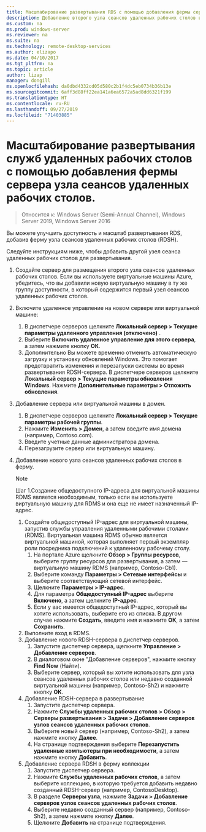 ```yaml
---
title: Масштабирование развертывания RDS с помощью добавления фермы сервера узла сеансов удаленных рабочих столов
description: Добавление второго узла сеансов удаленных рабочих столов в среду служб удаленных рабочих столов (RDS).
ms.custom: na
ms.prod: windows-server
ms.reviewer: na
ms.suite: na
ms.technology: remote-desktop-services
ms.author: elizapo
ms.date: 04/10/2017
ms.tgt_pltfrm: na
ms.topic: article
author: lizap
manager: dongill
ms.openlocfilehash: da0dbd4332cd05d580c2b1f4dc5eb0734b36b13e
ms.sourcegitcommit: 6aff3d88ff22ea141a6ea6572a5ad8dd6321f199
ms.translationtype: HT
ms.contentlocale: ru-RU
ms.lasthandoff: 09/27/2019
ms.locfileid: "71403885"
---
```

# <a name="scale-out-your-remote-desktop-services-deployment-by-adding-an-rd-session-host-farm"></a>Масштабирование развертывания служб удаленных рабочих столов с помощью добавления фермы сервера узла сеансов удаленных рабочих столов.

>Относится к: Windows Server (Semi-Annual Channel), Windows Server 2019, Windows Server 2016

Вы можете улучшить доступность и масштаб развертывания RDS, добавив ферму узла сеансов удаленных рабочих столов (RDSH).   
  
 
Следуйте инструкциям ниже, чтобы добавить другой узел сеанса удаленных рабочих столов для развертывания.  
  
1. Создайте сервер для размещения второго узла сеансов удаленных рабочих столов. Если вы используете виртуальные машины Azure, убедитесь, что вы добавили новую виртуальную машину в ту же группу доступности, в который содержится первый узел сеансов удаленных рабочих столов.
2. Включите удаленное управление на новом сервере или виртуальной машине:
   1. В диспетчере серверов щелкните **Локальный сервер > Текущие параметры удаленного управления (отключено)** . 
   2. Выберите **Включить удаленное управление для этого сервера**, а затем нажмите кнопку **ОК**. 
   3. Дополнительно Вы можете временно отменить автоматическую загрузку и установку обновлений Windows. Это помогает предотвратить изменения и перезапуски системы во время развертывания RDSH-сервера. В диспетчере серверов щелкните **Локальный сервер > Текущие параметры обновления Windows**. Нажмите **Дополнительные параметры > Отложить обновления**. 
3. Добавление сервера или виртуальной машины в домен.
   1. В диспетчере серверов щелкните **Локальный сервер > Текущие параметры рабочей группы**. 
   2. Нажмите **Изменить > Домен**, а затем введите имя домена (например, Contoso.com). 
   3. Введите учетные данные администратора домена. 
   4. Перезагрузите сервер или виртуальную машину.
4. Добавление нового узла сеансов удаленных рабочих столов в ферму.
   >[!NOTE] 
   > Шаг 1.Создание общедоступного IP-адреса для виртуальной машины RDMS является необходимым, только если вы используете виртуальную машину для RDMS и она еще не имеет назначенный IP-адрес.
   
   1. Создайте общедоступный IP-адрес для виртуальной машины, запустив службы управления удаленными рабочими столами (RDMS). Виртуальная машина RDMS обычно является виртуальной машиной, которая выполняет первый экземпляр роли посредника подключений к удаленному рабочему столу.  
       1. На портале Azure щелкните **Обзор > Группы ресурсов**, выберите группу ресурсов для развертывания, а затем — виртуальную машину RDMS (например, Contoso-Cb1).  
       2. Выберите команду **Параметры > Сетевые интерфейсы** и выберите соответствующий сетевой интерфейс.   
       3. Щелкните **Параметры > IP-адрес**.
       4. Для параметра **Общедоступный IP-адрес** выберите **Включено**, а затем щелкните **IP-адрес**.   
       5. Если у вас имеется общедоступный IP-адрес, который вы хотите использовать, выберите его из списка. В другом случае нажмите **Создать**, введите имя и нажмите **ОК**, а затем **Сохранить**.   
   2. Выполните вход в RDMS.
   3. Добавление нового RDSH-сервера в диспетчер серверов.   
       1. Запустите диспетчер сервера, щелкните **Управление > Добавление серверов**.   
       2. В диалоговом окне "Добавление серверов", нажмите кнопку **Find Now** (Найти).   
       3. Выберите сервер, который вы хотите использовать для узла сеансов удаленных рабочих столов или недавно созданной виртуальной машины (например, Contoso-Sh2) и нажмите кнопку **ОК**.
   4. Добавление RDSH-сервера в развертывание
       1. Запустите диспетчер сервера.  
       2. Нажмите **Службы удаленных рабочих столов > Обзор > Серверы развертывания > Задачи > Добавление серверов узлов сеансов удаленных рабочих столов**.   
       3. Выберите новый сервер (например, Contoso-Sh2), а затем нажмите кнопку **Далее**.  
       4. На странице подтверждения выберите **Перезапустить удаленные компьютеры при необходимости**, а затем нажмите кнопку **Добавить**.   
   5. Добавление сервера RDSH в ферму коллекции
       1. Запустите диспетчер сервера.   
       2. Нажмите **Службы удаленных рабочих столов**, а затем выберите коллекцию, в которую требуется добавить недавно созданный RDSH-сервер (например, ContosoDesktop).   
       3. В разделе **Серверы узла**, нажмите **Задачи > Добавление серверов узлов сеансов удаленных рабочих столов**.   
       4. Выберите недавно созданный сервер (например, Contoso-Sh2), а затем нажмите кнопку **Далее**.   
       5. Щелкните **Добавить** на странице подтверждения.   

